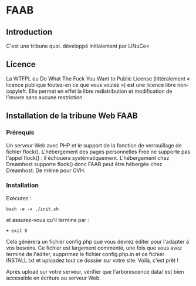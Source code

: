 # FAAB

## Introduction

C'est une tribune quoi. développé initialement par LiNuCe<

## Licence

La WTFPL ou Do What The Fuck You Want to Public License (littéralement
« licence publique foutez-en ce que vous voulez ») est une licence
libre non-copyleft. Elle permet en effet la libre redistribution et
modification de l’œuvre sans aucune restriction.


## Installation de la tribune Web FAAB

### Prérequis

 Un serveur Web avec PHP et le support de la fonction de verrouillage 
 de fichier flock(). L'hébergement des pages personnelles Free ne 
 supporte pas l'appel flock() : il échouera systématiquement. 
 L'hébergement chez Dreamhost supporte flock() donc FAAB peut être 
 hébergée chez Dreamhost. De même pour OVH.

### Installation

 Exécutez :

    bash -e -x ./init.sh

 et assurez-vous qu'il termine par :

    + exit 0

 Cela génèrera un fichier config.php que vous devrez éditer pour 
 l'adapter à vos besoins. Ce fichier est largement commenté, une 
 fois que vous avez terminé de l'éditer, supprimez le fichier 
 config.php.in et ce fichier INSTALL.txt et uploadez tout ce dossier 
 sur votre site. Voilà, c'est prêt !
 
 Après upload sur votre serveur, vérifier que l'arborescence data/ 
 est bien accessible en écriture au serveur Web.

